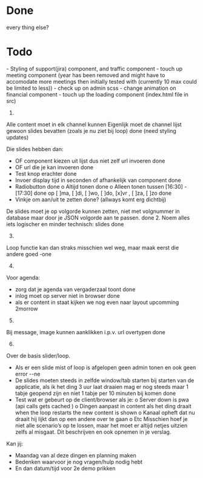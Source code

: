 <h1>Done</h1>
 every thing else?
<h1>Todo</h1>
 - Styling of support(jira) component, and traffic component
 - touch up meeting component (year has been removed and might have to accomodate more meetings then initially tested with (currently 10 max could be limited to less))
 - check up on admin scss
 - change animation on financial component
 - touch up the loading component (index.html file in src)

 1.
Alle content moet in elk channel kunnen
Eigenlijk moet de channel lijst gewoon slides bevatten (zoals je nu ziet bij loop)                                          done (need styling updates)

Die slides hebben dan:
-	OF component kiezen uit lijst dus niet zelf url invoeren                                                                done
-	OF url die je kan invoeren                                                                                              done
-	Test knop erachter                                                                                                      done
-	Invoer display tijd in seconden of afhankelijk van component                                                            done
-	Radiobutton                                                                                                             done
o	Altijd tonen                                                                                                            done
o	Alleen tonen tussen [16:30] - [17:30]                                                                                   done
op [ ]ma, [ ]di, [ ]wo, [ ]do, [x]vr , [ ]za, [ ]zo                                                                         done
-	Vinkje om aan/uit te zetten                                                                                             done? (allways komt erg dichtbij)

De slides moet je op volgorde kunnen zetten, niet met volgnummer in database maar door je JSON volgorde aan te passen.      done
2.
Noem alles iets logischer en minder technisch: slides                                                                       done

3.
Loop functie kan dan straks misschien wel weg, maar maak eerst die andere goed                                              -one

4.
Voor agenda:
-	zorg dat je agenda van vergaderzaal toont                                                                               done
-	inlog moet op server niet in browser                                                                                    done
-	als er content in staat kijken we nog even naar layout                                                                  upcomming 2morrow

5.
Bij message, image kunnen aanklikken i.p.v. url overtypen                                                                   done

6.
Over de basis slider/loop.
-	Als er een slide mist of loop is afgelopen geen admin tonen en ook geen error                                           --ne
-	De slides moeten steeds in zelfde window/tab starten bij starten van de applicatie, als ik het ding 3 uur laat draaien
 mag er nog steeds maar 1 tabje geopend zijn en niet 1 tabje per 10 minuten bij komen                                       done
-	Test wat er gebeurt op de client/browser als je:
o	Server down is                                                                                                          pwa (api calls gets cached )
o	Dingen aanpast in content als het ding draait                                                                           when the loop restarts the new content is shown
o	Kanaal opheft dat nu draait                                                                                             hij lijkt dan op een andere over te gaan
o	Etc
Misschien hoef je niet alle scenario’s op te lossen, maar het moet er altijd netjes uitzien zelfs al misgaat. Dit beschrijven en ook opnemen in je verslag.

Kan jij:
-	Maandag van al deze dingen en planning maken
-	Bedenken waarvoor je nog vragen/hulp nodig hebt
-	En dan datum/tijd voor 2e demo prikken

